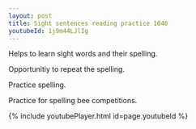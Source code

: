 ```yaml
---
layout: post
title: Sight sentences reading practice 1046
youtubeId: 1j9m44LJlIg
---
```

 
 
Helps to learn sight words and their spelling.

Opportunitiy to repeat the spelling. 

Practice spelling. 
 
Practice for spelling bee competitions. 
 
{% include youtubePlayer.html id=page.youtubeId %}
 
 
